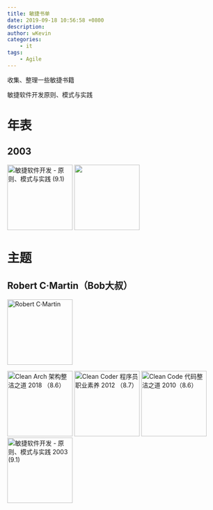 ```yaml
---
title: 敏捷书单
date: 2019-09-18 10:56:58 +0800
description: 
author: wKevin
categories: 
    - it
tags:
    - Agile
---
```


收集、整理一些敏捷书籍

敏捷软件开发原则、模式与实践


# 年表

## 2003

<img style="width:150px" src="https://img3.doubanio.com/view/subject/l/public/s1671095.jpg" title="敏捷软件开发 - 原则、模式与实践 (9.1)" />
<img style="width:150px" src="" title="" />

# 主题

## Robert C·Martin（Bob大叔）
<img style="width:150px" src="https://img3.doubanio.com/img/author/medium/1552552165.35.jpg" title="Robert C·Martin" />

<p>
<img style="width:150px" src="https://img3.doubanio.com/view/subject/l/public/s29943454.jpg" title="Clean Arch 架构整洁之道 2018 （8.6）" />
<img style="width:150px" src="https://img3.doubanio.com/view/subject/l/public/s11194203.jpg" title="Clean Coder 程序员职业素养 2012 （8.7）" />
<img style="width:150px" src="https://img3.doubanio.com/view/subject/l/public/s4103991.jpg" title="Clean Code 代码整洁之道 2010（8.6）" />
<img style="width:150px" src="https://img3.doubanio.com/view/subject/l/public/s1671095.jpg" title="敏捷软件开发 - 原则、模式与实践 2003 (9.1)" />
</p>